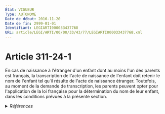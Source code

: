```yaml
---
État: VIGUEUR
Type: AUTONOME
Date de début: 2016-11-20
Date de fin: 2999-01-01
Identifiant: LEGIARTI000033437768
URL: article/LEGI/ARTI/00/00/33/43/77/LEGIARTI000033437768.xml
---
```


<h1>Article 311-24-1</h1>

En cas de naissance à l'étranger d'un enfant dont au moins l'un des parents est
français, la transcription de l'acte de naissance de l'enfant doit retenir le
nom de l'enfant tel qu'il résulte de l'acte de naissance étranger. Toutefois, au
moment de la demande de transcription, les parents peuvent opter pour
l'application de la loi française pour la détermination du nom de leur enfant,
dans les conditions prévues à la présente section.


<details>
  <summary><em>Références</em></summary>

  <h2>Articles faisant référence à l'article</h2>
  
  <ul>
    <li>
      <a href="https://legal.tricoteuses.fr//redirection/LEGIARTI000033423878?vers=git&vers=legifrance">LOI n° 2016-1547 du 18 novembre 2016 de modernisation de la justice du XXIe siècle - article 57 ENTIEREMENT_MODIF</a> CREE source
    </li>
  </ul>
  
  <h2>Références faites par l'article</h2>
  
  <ul>
    <li>
      2016-11-18 CREE cible <a href="https://legal.tricoteuses.fr//redirection/LEGIARTI000033423878?vers=git&vers=legifrance">LOI n° 2016-1547 du 18 novembre 2016 de modernisation de la justice du XXIe siècle - article 57 ENTIEREMENT_MODIF</a>
    </li>
  </ul>
</details>
